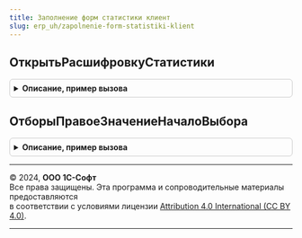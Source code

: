 ```yaml
---
title: Заполнение форм статистики клиент
slug: erp_uh/zapolnenie-form-statistiki-klient
---
```



## ОткрытьРасшифровкуСтатистики
<details style="margin: 1em 0; padding: 0.5em; border: 1px solid #ccc; border-radius: 6px;">

<summary style="font-weight: bold; cursor: pointer;">Описание, пример вызова</summary>

```bsl

// Открывает расшифровку статического отчета.
//
// Параметры:
//	ИмяОтчета - Строка - Имя отчета.
//	ИмяФормы - Строка - Имя формы отчета.
//	ИмяПоля - Строка - Имя поля формы отчета.
//	Параметры - Структура - Содержит ключи:
//		* Организация - СправочникСсылка.Организации - Организация.
//		* мДатаНачалаПериодаОтчета - Дата - Дата начала периода отчета.
//		* мДатаКонцаПериодаОтчета - Дата - Дата окончания периода отчета.
//		* НомерСтроки - Число - Номер строки.
//		* АдресВременногоХранилищаРасшифровки - Строка - Адрес временного хранилища с расшифровкой отчета.
//
Процедура ОткрытьРасшифровкуСтатистики(ИмяОтчета, ИмяФормы, ИмяПоля, Параметры) Экспорт
```

Пример вызова
```bsl
ЗаполнениеФормСтатистикиКлиент.ОткрытьРасшифровкуСтатистики(ИмяОтчета, ИмяФормы, ИмяПоля, Параметры)  
```
</details>

## ОтборыПравоеЗначениеНачалоВыбора
<details style="margin: 1em 0; padding: 0.5em; border: 1px solid #ccc; border-radius: 6px;">

<summary style="font-weight: bold; cursor: pointer;">Описание, пример вызова</summary>

```bsl

// Вызывается из обработчика события НачалоВыбора для поля отбора.
//
// Параметры:
//	КомпоновщикНастроек - КомпоновщикНастроекКомпоновкиДанных - Компоновщик настроек.
//	Форма - ФормаКлиентскогоПриложения - Форма отчета.
//	Элемент - ПолеФормы - Поле в колонке табличной части Отбор, для которой вызван обработчик.
//	ДанныеВыбора - СписокЗначений - Список значений для выбора.
//	СтандартнаяОбработка - Булево - Признак выполнения стандартной обработки.
//	СписокПараметров - Структура - Содержит
//		* Ключ - Имя поля, по которому ограничивается список доступных для выбора значений.
//		* Значение - Значение поля, по которому ограничивается список доступных для выбора значений.
//
Процедура ОтборыПравоеЗначениеНачалоВыбора(КомпоновщикНастроек, Форма, Элемент, ДанныеВыбора, СтандартнаяОбработка, СписокПараметров) Экспорт
```

Пример вызова
```bsl
ЗаполнениеФормСтатистикиКлиент.ОтборыПравоеЗначениеНачалоВыбора(КомпоновщикНастроек, Форма, Элемент, ДанныеВыбора, СтандартнаяОбработка, СписокПараметров) 
```
</details>

---

© 2024, **ООО 1С-Софт**  
Все права защищены. Эта программа и сопроводительные материалы предоставляются  
в соответствии с условиями лицензии [Attribution 4.0 International (CC BY 4.0)](https://creativecommons.org/licenses/by/4.0/legalcode).

---

